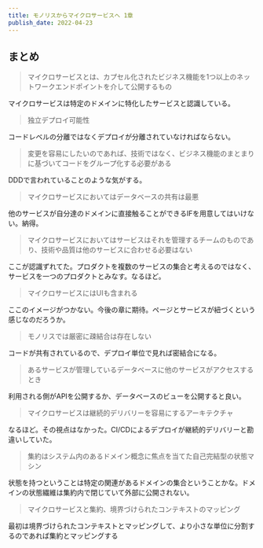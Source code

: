 ```yaml
---
title: モノリスからマイクロサービスへ 1章
publish_date: 2022-04-23
---
```


## まとめ

> マイクロサービスとは、カプセル化されたビジネス機能を1つ以上のネットワークエンドポイントを介して公開するもの

マイクロサービスは特定のドメインに特化したサービスと認識している。

> 独立デプロイ可能性

コードレベルの分離ではなくデプロイが分離されていなければならない。

> 変更を容易にしたいのであれば、技術ではなく、ビジネス機能のまとまりに基づいてコードをグループ化する必要がある

DDDで言われていることのような気がする。

> マイクロサービスにおいてはデータベースの共有は最悪

他のサービスが自分達のドメインに直接触ることができるIFを用意してはいけない。納得。

> マイクロサービスにおいてはサービスはそれを管理するチームのものであり、技術や品質は他のサービスに合わせる必要はない

ここが認識ずれてた。プロダクトを複数のサービスの集合と考えるのではなく、サービスを一つのプロダクトとみなす。なるほど。

> マイクロサービスにはUIも含まれる

ここのイメージがつかない。今後の章に期待。ページとサービスが紐づくという感じなのだろうか。

> モノリスでは厳密に疎結合は存在しない

コードが共有されているので、デプロイ単位で見れば密結合になる。

> あるサービスが管理しているデータベースに他のサービスがアクセスするとき

利用される側がAPIを公開するか、データベースのビューを公開すると良い。

> マイクロサービスは継続的デリバリーを容易にするアーキテクチャ

なるほど。その視点はなかった。CI/CDによるデプロイが継続的デリバリーと勘違いしていた。

> 集約はシステム内のあるドメイン概念に焦点を当てた自己完結型の状態マシン

状態を持つということは特定の関連があるドメインの集合ということかな。ドメインの状態繊維は集約内で閉じていて外部に公開されない。

> マイクロサービスと集約、境界づけられたコンテキストのマッピング

最初は境界づけられたコンテキストとマッピングして、より小さな単位に分割するのであれば集約とマッピングする
